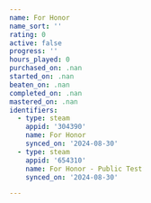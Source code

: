 ```yaml
---
name: For Honor
name_sort: ''
rating: 0
active: false
progress: ''
hours_played: 0
purchased_on: .nan
started_on: .nan
beaten_on: .nan
completed_on: .nan
mastered_on: .nan
identifiers:
  - type: steam
    appid: '304390'
    name: For Honor
    synced_on: '2024-08-30'
  - type: steam
    appid: '654310'
    name: For Honor - Public Test
    synced_on: '2024-08-30'

---
```

